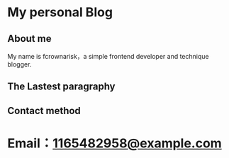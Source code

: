 # My personal Blog 

## About me
My name is fcrownarisk，a simple frontend developer and technique blogger.

## The Lastest paragraphy
## Contact method
# Email：1165482958@example.com
